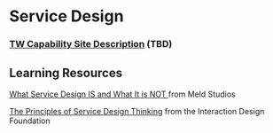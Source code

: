 # Service Design

### [TW Capability Site Description](https://capable.herokuapp.com/competencies/design/service-design) \(TBD\)

## Learning Resources

[What Service Design IS and What It is NOT ](http://www.meldstudios.com.au/2016/08/31/what-service-design-is-and-what-it-is-not/)from Meld Studios

[The Principles of Service Design Thinking](https://www.interaction-design.org/literature/article/the-principles-of-service-design-thinking-building-better-services) from the Interaction Design Foundation

